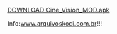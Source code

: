 <p> <a href="http://www.mediafire.com/file/qi6a6bikrq2l4h6/Cine_Vision_MOD.apk/file">DOWNLOAD Cine_Vision_MOD.apk</a>




 
 Info:<a href="https://arquivoskodi.com.br">www.arquivoskodi.com.br</a>!!!
                                       

</p>
